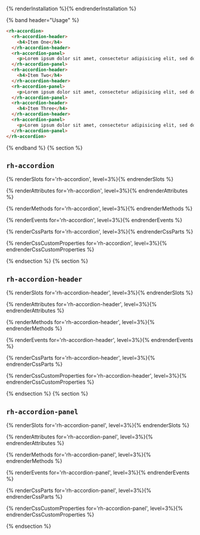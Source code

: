 {% renderInstallation %}{% endrenderInstallation %}

{% band header="Usage" %}
```html
<rh-accordion>
  <rh-accordion-header>
    <h4>Item One</h4>
  </rh-accordion-header>
  <rh-accordion-panel>
    <p>Lorem ipsum dolor sit amet, consectetur adipisicing elit, sed do eiusmod tempor incididunt ut labore et dolore magna aliqua.</p>
  </rh-accordion-panel>
  <rh-accordion-header>
    <h4>Item Two</h4>
  </rh-accordion-header>
  <rh-accordion-panel>
    <p>Lorem ipsum dolor sit amet, consectetur adipisicing elit, sed do eiusmod tempor incididunt ut labore et dolore magna aliqua.</p>
  </rh-accordion-panel>
  <rh-accordion-header>
    <h4>Item Three</h4>
  </rh-accordion-header>
  <rh-accordion-panel>
    <p>Lorem ipsum dolor sit amet, consectetur adipisicing elit, sed do eiusmod tempor incididunt ut labore et dolore magna aliqua.</p>
  </rh-accordion-panel>
</rh-accordion>
```
{% endband %}
{% section %} 

## `rh-accordion`

{% renderSlots for='rh-accordion', level=3%}{% endrenderSlots %}

{% renderAttributes for='rh-accordion', level=3%}{% endrenderAttributes %}

{% renderMethods for='rh-accordion', level=3%}{% endrenderMethods %}

{% renderEvents for='rh-accordion', level=3%}{% endrenderEvents %}

{% renderCssParts for='rh-accordion', level=3%}{% endrenderCssParts %}

{% renderCssCustomProperties for='rh-accordion', level=3%}{% endrenderCssCustomProperties %} 

{% endsection %}
{% section %} 

## `rh-accordion-header`

{% renderSlots for='rh-accordion-header', level=3%}{% endrenderSlots %}

{% renderAttributes for='rh-accordion-header', level=3%}{% endrenderAttributes %}

{% renderMethods for='rh-accordion-header', level=3%}{% endrenderMethods %}

{% renderEvents for='rh-accordion-header', level=3%}{% endrenderEvents %}

{% renderCssParts for='rh-accordion-header', level=3%}{% endrenderCssParts %}

{% renderCssCustomProperties for='rh-accordion-header', level=3%}{% endrenderCssCustomProperties %} 

{% endsection %}
{% section %} 

## `rh-accordion-panel`

{% renderSlots for='rh-accordion-panel', level=3%}{% endrenderSlots %}

{% renderAttributes for='rh-accordion-panel', level=3%}{% endrenderAttributes %}

{% renderMethods for='rh-accordion-panel', level=3%}{% endrenderMethods %}

{% renderEvents for='rh-accordion-panel', level=3%}{% endrenderEvents %}

{% renderCssParts for='rh-accordion-panel', level=3%}{% endrenderCssParts %}

{% renderCssCustomProperties for='rh-accordion-panel', level=3%}{% endrenderCssCustomProperties %} 

{% endsection %}

